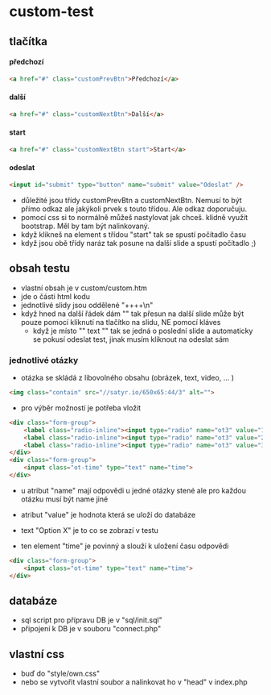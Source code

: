 # custom-test

## tlačítka

#### předchozí
```html
<a href="#" class="customPrevBtn">Předchozí</a>
```
#### další
```html
<a href="#" class="customNextBtn">Další</a>
```
#### start
```html
<a href="#" class="customNextBtn start">Start</a>
```
#### odeslat
```html
<input id="submit" type="button" name="submit" value="Odeslat" />
```

- důležité jsou třídy customPrevBtn a customNextBtn. Nemusí to být přímo odkaz ale jakýkoli prvek s touto třídou. Ale odkaz doporučuju. 
- pomocí css si to normálně můžeš nastylovat jak chceš. klidně využít bootstrap. Měl by tam být nalinkovaný.
- když klikneš na element s třídou "start" tak se spustí počítadlo času
- když jsou obě třídy naráz tak posune na další slide a spustí počítadlo ;)



## obsah testu

- vlastní obsah je v custom/custom.htm
- jde o části html kodu 
- jednotlivé slidy jsou oddělené "++++\n"
- když hned na další řádek dám "<!-- uvodni -->" tak přesun na další slide může být pouze pomocí kliknutí na tlačítko na slidu, NE pomocí kláves
    - když je místo "<!-- uvodni -->" text "<!-- uvodni konecny -->" tak se jedná o poslední slide a automaticky se pokusí odeslat test, jinak musím kliknout na odeslat sám


### jednotlivé otázky

- otázka se skládá z libovolného obsahu (obrázek, text, video, ... )
```html
<img class="contain" src="//satyr.io/650x65:44/3" alt="">
```
- pro výběr možností je potřeba vložit
```html
<div class="form-group">
    <label class="radio-inline"><input type="radio" name="ot3" value="1">Option 1</label>
    <label class="radio-inline"><input type="radio" name="ot3" value="2">Option 2</label>
    <label class="radio-inline"><input type="radio" name="ot3" value="3">Option 3</label>
</div>
<div class="form-group">
    <input class="ot-time" type="text" name="time">
</div>
```   
 - u <label> atribut "name" mají odpovědi u jedné otázky stené ale pro každou otázku musí být name jiné
 - atribut "value" je hodnota která se uloží do databáze
 - text "Option X" je to co se zobrazí v testu
 
- ten element "time" je povinný a slouží k uložení času odpovědi
```html
<div class="form-group">
    <input class="ot-time" type="text" name="time">
</div>
```


## databáze

- sql script pro přípravu DB je v "sql/init.sql"
- připojení k DB je v souboru "connect.php"


## vlastní css

- buď do "style/own.css"
- nebo se vytvořit vlastní soubor a nalinkovat ho v "head" v index.php
